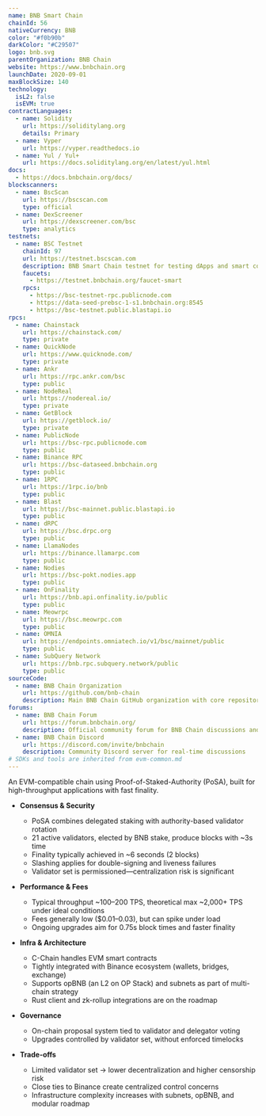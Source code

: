 ```yaml
---
name: BNB Smart Chain
chainId: 56
nativeCurrency: BNB
color: "#f0b90b"
darkColor: "#C29507"
logo: bnb.svg
parentOrganization: BNB Chain
website: https://www.bnbchain.org
launchDate: 2020-09-01
maxBlockSize: 140
technology:
  isL2: false
  isEVM: true
contractLanguages:
  - name: Solidity
    url: https://soliditylang.org
    details: Primary
  - name: Vyper
    url: https://vyper.readthedocs.io
  - name: Yul / Yul+
    url: https://docs.soliditylang.org/en/latest/yul.html
docs:
  - https://docs.bnbchain.org/docs/
blockscanners:
  - name: BscScan
    url: https://bscscan.com
    type: official
  - name: DexScreener
    url: https://dexscreener.com/bsc
    type: analytics
testnets:
  - name: BSC Testnet
    chainId: 97
    url: https://testnet.bscscan.com
    description: BNB Smart Chain testnet for testing dApps and smart contracts with fast block times.
    faucets:
      - https://testnet.bnbchain.org/faucet-smart
    rpcs:
      - https://bsc-testnet-rpc.publicnode.com
      - https://data-seed-prebsc-1-s1.bnbchain.org:8545
      - https://bsc-testnet.public.blastapi.io
rpcs:
  - name: Chainstack
    url: https://chainstack.com/
    type: private
  - name: QuickNode
    url: https://www.quicknode.com/
    type: private
  - name: Ankr
    url: https://rpc.ankr.com/bsc
    type: public
  - name: NodeReal
    url: https://nodereal.io/
    type: private
  - name: GetBlock
    url: https://getblock.io/
    type: private
  - name: PublicNode
    url: https://bsc-rpc.publicnode.com
    type: public
  - name: Binance RPC
    url: https://bsc-dataseed.bnbchain.org
    type: public
  - name: 1RPC
    url: https://1rpc.io/bnb
    type: public
  - name: Blast
    url: https://bsc-mainnet.public.blastapi.io
    type: public
  - name: dRPC
    url: https://bsc.drpc.org
    type: public
  - name: LlamaNodes
    url: https://binance.llamarpc.com
    type: public
  - name: Nodies
    url: https://bsc-pokt.nodies.app
    type: public
  - name: OnFinality
    url: https://bnb.api.onfinality.io/public
    type: public
  - name: Meowrpc
    url: https://bsc.meowrpc.com
    type: public
  - name: OMNIA
    url: https://endpoints.omniatech.io/v1/bsc/mainnet/public
    type: public
  - name: SubQuery Network
    url: https://bnb.rpc.subquery.network/public
    type: public
sourceCode:
  - name: BNB Chain Organization
    url: https://github.com/bnb-chain
    description: Main BNB Chain GitHub organization with core repositories
forums:
  - name: BNB Chain Forum
    url: https://forum.bnbchain.org/
    description: Official community forum for BNB Chain discussions and governance
  - name: BNB Chain Discord
    url: https://discord.com/invite/bnbchain
    description: Community Discord server for real-time discussions
# SDKs and tools are inherited from evm-common.md
---
```


An EVM-compatible chain using Proof-of-Staked-Authority (PoSA), built for high-throughput applications with fast finality.

- **Consensus & Security**  
  - PoSA combines delegated staking with authority-based validator rotation  
  - 21 active validators, elected by BNB stake, produce blocks with ~3s time  
  - Finality typically achieved in ~6 seconds (2 blocks)  
  - Slashing applies for double-signing and liveness failures  
  - Validator set is permissioned—centralization risk is significant  

- **Performance & Fees**  
  - Typical throughput ~100–200 TPS, theoretical max ~2,000+ TPS under ideal conditions  
  - Fees generally low ($0.01–0.03), but can spike under load  
  - Ongoing upgrades aim for 0.75s block times and faster finality  

- **Infra & Architecture**  
  - C-Chain handles EVM smart contracts  
  - Tightly integrated with Binance ecosystem (wallets, bridges, exchange)  
  - Supports opBNB (an L2 on OP Stack) and subnets as part of multi-chain strategy  
  - Rust client and zk-rollup integrations are on the roadmap  

- **Governance**  
  - On-chain proposal system tied to validator and delegator voting  
  - Upgrades controlled by validator set, without enforced timelocks  

- **Trade-offs**  
  - Limited validator set → lower decentralization and higher censorship risk  
  - Close ties to Binance create centralized control concerns  
  - Infrastructure complexity increases with subnets, opBNB, and modular roadmap  